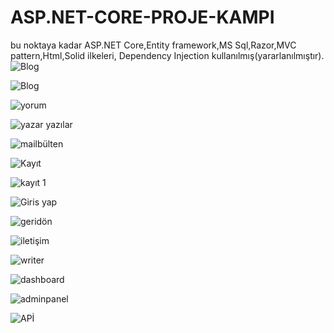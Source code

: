 # ASP.NET-CORE-PROJE-KAMPI
bu noktaya kadar ASP.NET Core,Entity framework,MS Sql,Razor,MVC pattern,Html,Solid ilkeleri,
Dependency Injection kullanılmış(yararlanılmıştır). 
![Blog](https://github.com/kubilayytpkts/ASP.NET-CORE-PROJE-KAMPI/assets/119957098/f8a48961-a493-430f-9ef0-a955c7de5f6a)

![Blog](https://github.com/kubilayytpkts/ASP.NET-CORE-PROJE-KAMPI/assets/119957098/09aac2d3-e0b5-4581-aac2-1e33550cd272)

![yorum](https://github.com/kubilayytpkts/ASP.NET-CORE-PROJE-KAMPI/assets/119957098/033170ad-042b-42be-b4f5-707f7ed28f95)

![yazar yazılar](https://github.com/kubilayytpkts/ASP.NET-CORE-PROJE-KAMPI/assets/119957098/4f763bf8-115f-4b14-9a25-387c21e95ed4)

![mailbülten](https://github.com/kubilayytpkts/ASP.NET-CORE-PROJE-KAMPI/assets/119957098/cc331c86-d1a2-4af5-bac7-f94bbe16b313)

![Kayıt](https://github.com/kubilayytpkts/ASP.NET-CORE-PROJE-KAMPI/assets/119957098/ce12dd58-c88a-499f-8407-8a5cc1dd429e)

![kayıt 1](https://github.com/kubilayytpkts/ASP.NET-CORE-PROJE-KAMPI/assets/119957098/cc3b4d14-8b7f-4623-974b-f01d19168f5a)

![Giris yap](https://github.com/kubilayytpkts/ASP.NET-CORE-PROJE-KAMPI/assets/119957098/e71eb639-48bc-456d-8e5b-454909d20152)

![geridön](https://github.com/kubilayytpkts/ASP.NET-CORE-PROJE-KAMPI/assets/119957098/d7a74d5f-182d-476c-b3d3-ae7ba101f490)

![iletişim](https://github.com/kubilayytpkts/ASP.NET-CORE-PROJE-KAMPI/assets/119957098/241c2ec6-e40e-427d-9d7a-df71e1a103eb)

![writer](https://github.com/kubilayytpkts/ASP.NET-CORE-PROJE-KAMPI/assets/119957098/82419fa8-d3e4-4441-96b9-da256f0a4261)

 ![dashboard](https://github.com/kubilayytpkts/ASP.NET-CORE-PROJE-KAMPI/assets/119957098/c2befdab-cde4-40b3-98b9-b0d04fb960a6)

![adminpanel](https://github.com/kubilayytpkts/ASP.NET-CORE-PROJE-KAMPI/assets/119957098/44e9bed0-b48f-4f5c-b78e-60317e64ea05)

![APİ](https://github.com/kubilayytpkts/ASP.NET-CORE-PROJE-KAMPI/assets/119957098/cb0762d5-301a-46ed-9b9d-491a3af9dba4)

